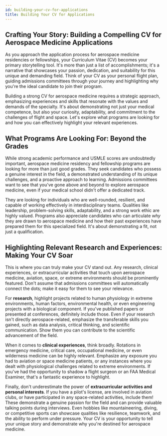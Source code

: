 ```yaml
---
id: building-your-cv-for-applications
title: Building Your CV for Applications
---
```


## Crafting Your Story: Building a Compelling CV for Aerospace Medicine Applications

As you approach the application process for aerospace medicine residencies or fellowships, your Curriculum Vitae (CV) becomes your primary storytelling tool. It's more than just a list of accomplishments; it's a narrative that showcases your passion, dedication, and suitability for this unique and demanding field. Think of your CV as your personal flight plan, guiding admissions committees through your journey and highlighting why you're the ideal candidate to join their program.

Building a strong CV for aerospace medicine requires a strategic approach, emphasizing experiences and skills that resonate with the values and demands of the specialty. It's about demonstrating not just your medical competence, but also your curiosity, adaptability, and commitment to the challenges of flight and space. Let's explore what programs are looking for and how you can effectively highlight your relevant experiences.

## What Programs Are Looking For: Beyond the Grades

While strong academic performance and USMLE scores are undoubtedly important, aerospace medicine residency and fellowship programs are looking for more than just good grades. They seek candidates who possess a genuine interest in the field, a demonstrated understanding of its unique challenges, and a proactive approach to learning. Admissions committees want to see that you've gone above and beyond to explore aerospace medicine, even if your medical school didn't offer a dedicated track.

They are looking for individuals who are well-rounded, resilient, and capable of working effectively in interdisciplinary teams. Qualities like leadership, problem-solving skills, adaptability, and a strong work ethic are highly valued. Programs also appreciate candidates who can articulate *why* they are drawn to aerospace medicine and how their past experiences have prepared them for this specialized field. It's about demonstrating a fit, not just a qualification.

## Highlighting Relevant Research and Experiences: Making Your CV Soar

This is where you can truly make your CV stand out. Any research, clinical experiences, or extracurricular activities that touch upon aerospace medicine, aviation, space, or extreme environments should be prominently featured. Don't assume that admissions committees will automatically connect the dots; make it easy for them to see your relevance.

For **research**, highlight projects related to human physiology in extreme environments, human factors, environmental health, or even engineering projects with a biological component. If you've published papers or presented at conferences, definitely include those. Even if your research isn't directly aerospace-related, emphasize the transferable skills you gained, such as data analysis, critical thinking, and scientific communication. Show them you can contribute to the scientific advancement of the field.

When it comes to **clinical experiences**, think broadly. Rotations in emergency medicine, critical care, occupational medicine, or even wilderness medicine can be highly relevant. Emphasize any exposure you had to aviation or space medicine patients, or any instances where you dealt with physiological challenges related to extreme environments. If you've had the opportunity to shadow a flight surgeon or an FAA Medical Examiner, that's a fantastic experience to highlight.

Finally, don't underestimate the power of **extracurricular activities and personal interests**. If you have a pilot's license, are involved in aviation clubs, or have participated in any space-related activities, include them! These demonstrate a genuine passion for the field and can provide valuable talking points during interviews. Even hobbies like mountaineering, diving, or competitive sports can showcase qualities like resilience, teamwork, and the ability to perform under pressure. Your CV is your opportunity to tell your unique story and demonstrate why you're destined for aerospace medicine.